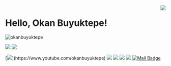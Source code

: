 <img align='right' src="https://github-readme-stats.vercel.app/api?username=okanbuyuktepe&show_icons=true">

# Hello, Okan Buyuktepe! 
<p align="left"> <img src="https://komarev.com/ghpvc/?username=okanbuyuktepe" alt="okanbuyuktepe" /> </p>

[![](https://img.shields.io/twitter/follow/okanbuyuktepe?style=social)](https://www.twitter.com/okanbuyuktepe)
[![](https://img.shields.io/github/followers/okanbuyuktepe?style=social)](https://www.github.com/okanbuyuktepe)


[![](https://img.shields.io/badge/youtube-%23FF0000.svg?&style=for-the-badge&logo=youtube&logoColor=white")](https://www.youtube.com/okanbuyuktepe)
[![](https://img.shields.io/badge/twitter-%231DA1F2.svg?&style=for-the-badge&logo=twitter&logoColor=white)](https://www.twitter.com/okanbuyuktepe)
[![](https://img.shields.io/badge/linkedin-%230077B5.svg?&style=for-the-badge&logo=linkedin&logoColor=white)](https://www.linkedin.com/in/okan-buyuktepe/)
[![](https://img.shields.io/badge/medium-%2312100E.svg?&style=for-the-badge&logo=medium&logoColor=white)](https://medium.com/@okanbuyuktepe)
[![](https://img.shields.io/badge/instagram-%23E4405F.svg?&style=for-the-badge&logo=instagram&logoColor=white)](https://instagram.com/okanbuyuktepe)
[![Mail Badge](https://img.shields.io/badge/buyuktepe.okan@gmail.com-c14438?style=for-the-badge&logo=Gmail&logoColor=white&link=mailto:buyuktepe.okan@gmail.com)](mailto:buyuktepe.okan@gmail.com)


